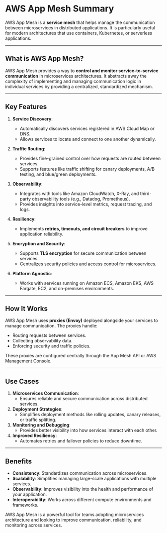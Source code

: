 # AWS App Mesh Summary

AWS App Mesh is a **service mesh** that helps manage the communication between microservices in distributed applications. It is particularly useful for modern architectures that use containers, Kubernetes, or serverless applications.

---

## What is AWS App Mesh?
AWS App Mesh provides a way to **control and monitor service-to-service communication** in microservices architectures. It abstracts away the complexity of implementing and managing communication logic in individual services by providing a centralized, standardized mechanism.

---

## Key Features
1. **Service Discovery**:
    - Automatically discovers services registered in AWS Cloud Map or DNS.
    - Allows services to locate and connect to one another dynamically.

2. **Traffic Routing**:
    - Provides fine-grained control over how requests are routed between services.
    - Supports features like traffic shifting for canary deployments, A/B testing, and blue/green deployments.

3. **Observability**:
    - Integrates with tools like Amazon CloudWatch, X-Ray, and third-party observability tools (e.g., Datadog, Prometheus).
    - Provides insights into service-level metrics, request tracing, and logs.

4. **Resiliency**:
    - Implements **retries, timeouts, and circuit breakers** to improve application reliability.

5. **Encryption and Security**:
    - Supports **TLS encryption** for secure communication between services.
    - Centralizes security policies and access control for microservices.

6. **Platform Agnostic**:
    - Works with services running on Amazon ECS, Amazon EKS, AWS Fargate, EC2, and on-premises environments.

---

## How It Works
AWS App Mesh uses **proxies (Envoy)** deployed alongside your services to manage communication. The proxies handle:
- Routing requests between services.
- Collecting observability data.
- Enforcing security and traffic policies.

These proxies are configured centrally through the App Mesh API or AWS Management Console.

---

## Use Cases
1. **Microservices Communication**:
    - Ensures reliable and secure communication across distributed services.
2. **Deployment Strategies**:
    - Simplifies deployment methods like rolling updates, canary releases, or traffic splitting.
3. **Monitoring and Debugging**:
    - Provides better visibility into how services interact with each other.
4. **Improved Resiliency**:
    - Automates retries and failover policies to reduce downtime.

---

## Benefits
- **Consistency**: Standardizes communication across microservices.
- **Scalability**: Simplifies managing large-scale applications with multiple services.
- **Observability**: Improves visibility into the health and performance of your application.
- **Interoperability**: Works across different compute environments and frameworks.

AWS App Mesh is a powerful tool for teams adopting microservices architecture and looking to improve communication, reliability, and monitoring across services.
